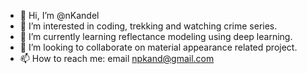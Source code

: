 - 👋 Hi, I’m @nKandel
- 👀 I’m interested in coding, trekking and watching crime series.
- 🌱 I’m currently learning reflectance modeling using deep learning.
- 💞️ I’m looking to collaborate on material appearance related project.
- 📫 How to reach me: email <npkand@gmail.com>

<!---
nKandel/nKandel is a ✨ special ✨ repository because its `README.md` (this file) appears on your GitHub profile.
You can click the Preview link to take a look at your changes.
--->
